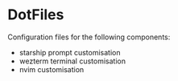 # DotFiles

Configuration files for the following components:

- starship prompt customisation
- wezterm terminal customisation
- nvim customisation

